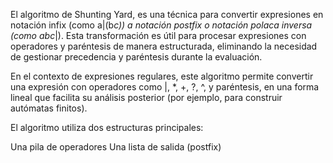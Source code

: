 El algoritmo de Shunting Yard, es una técnica para convertir expresiones en notación infix (como a|(b*c)) a notación postfix o notación polaca inversa (como abc*|). Esta transformación es útil para procesar expresiones con operadores y paréntesis de manera estructurada, eliminando la necesidad de gestionar precedencia y paréntesis durante la evaluación.

En el contexto de expresiones regulares, este algoritmo permite convertir una expresión con operadores como |, *, +, ?, ^, y paréntesis, en una forma lineal que facilita su análisis posterior (por ejemplo, para construir autómatas finitos).

El algoritmo utiliza dos estructuras principales:

Una pila de operadores
Una lista de salida (postfix)